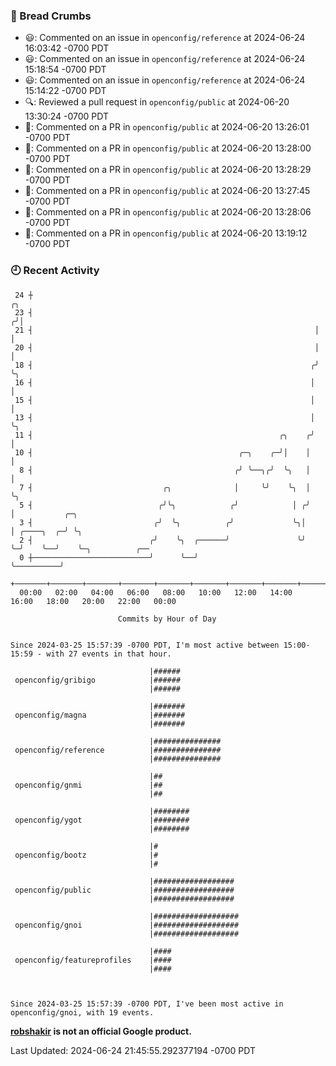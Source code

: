 ### 🍞 Bread Crumbs

 * 😃: Commented on an issue in `openconfig/reference` at 2024-06-24 16:03:42 -0700 PDT
 * 😃: Commented on an issue in `openconfig/reference` at 2024-06-24 15:18:54 -0700 PDT
 * 😃: Commented on an issue in `openconfig/reference` at 2024-06-24 15:14:22 -0700 PDT
 * 🔍: Reviewed a pull request in  `openconfig/public` at 2024-06-20 13:30:24 -0700 PDT
 * 💬: Commented on a PR in  `openconfig/public` at 2024-06-20 13:26:01 -0700 PDT
 * 💬: Commented on a PR in  `openconfig/public` at 2024-06-20 13:28:00 -0700 PDT
 * 💬: Commented on a PR in  `openconfig/public` at 2024-06-20 13:28:29 -0700 PDT
 * 💬: Commented on a PR in  `openconfig/public` at 2024-06-20 13:27:45 -0700 PDT
 * 💬: Commented on a PR in  `openconfig/public` at 2024-06-20 13:28:06 -0700 PDT
 * 💬: Commented on a PR in  `openconfig/public` at 2024-06-20 13:19:12 -0700 PDT

### 🕘 Recent Activity
```
 24 ┼                                                                ╭╮
 23 ┤                                                               ╭╯│
 21 ┤                                                               │ │
 20 ┤                                                               │ │
 18 ┤                                                              ╭╯ ╰╮
 16 ┤                                                              │   │
 15 ┤                                                              │   │
 13 ┤                                                              │   ╰╮
 11 ┤                                                       ╭╮    ╭╯    │
 10 ┤                                              ╭─╮    ╭─╯│    │     │
  8 ┤                                             ╭╯ ╰──╮╭╯  ╰╮   │     │
  7 ┤                             ╭╮              │     ╰╯    ╰╮  │     ╰╮
  5 ┤                            ╭╯╰╮            ╭╯            │ ╭╯      │           ╭─╮
  3 ┤                           ╭╯  ╰╮          ╭╯             ╰╮│       │ ╭────╮  ╭─╯ ╰╮
  2 ┤                          ╭╯    ╰╮  ╭──────╯               ╰╯       ╰─╯    ╰──╯    ╰─╮          ╭──
  0 ┼──────────────────────────╯      ╰──╯                                                ╰──────────╯
    +───────+───────+───────+───────+───────+───────+───────+───────+───────+───────+───────+───────+────
  00:00   02:00   04:00   06:00   08:00   10:00   12:00   14:00   16:00   18:00   20:00   22:00   00:00   

						Commits by Hour of Day


Since 2024-03-25 15:57:39 -0700 PDT, I'm most active between 15:00-15:59 - with 27 events in that hour.

```



```
                               |######
 openconfig/gribigo            |######
                               |######

                               |#######
 openconfig/magna              |#######
                               |#######

                               |###############
 openconfig/reference          |###############
                               |###############

                               |##
 openconfig/gnmi               |##
                               |##

                               |########
 openconfig/ygot               |########
                               |########

                               |#
 openconfig/bootz              |#
                               |#

                               |##################
 openconfig/public             |##################
                               |##################

                               |###################
 openconfig/gnoi               |###################
                               |###################

                               |####
 openconfig/featureprofiles    |####
                               |####



Since 2024-03-25 15:57:39 -0700 PDT, I've been most active in openconfig/gnoi, with 19 events.

```
**[robshakir](mailto:robjs@google.com) is not an official Google product.**  


Last Updated: 2024-06-24 21:45:55.292377194 -0700 PDT
